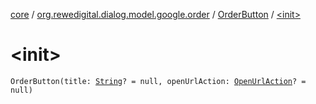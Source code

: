 [core](../../index.md) / [org.rewedigital.dialog.model.google.order](../index.md) / [OrderButton](index.md) / [&lt;init&gt;](./-init-.md)

# &lt;init&gt;

`OrderButton(title: `[`String`](https://kotlinlang.org/api/latest/jvm/stdlib/kotlin/-string/index.html)`? = null, openUrlAction: `[`OpenUrlAction`](../../org.rewedigital.dialog.model.google/-open-url-action/index.md)`? = null)`